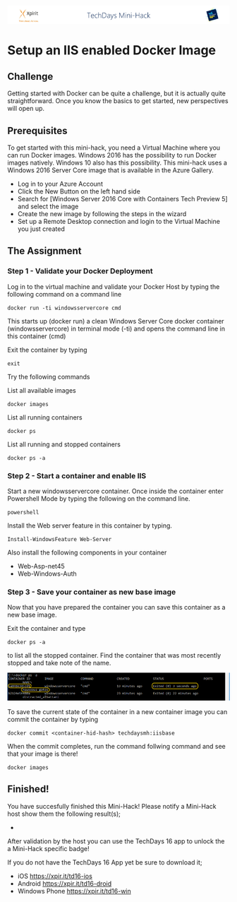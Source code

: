 ![Xpirit TechDays MiniHack Banner](../HackBanner-s.png)
# Setup an IIS enabled Docker Image #

## Challenge ##
Getting started with Docker can be quite a challenge, but it is actually quite straightforward. Once you know the basics to get started, new perspectives will open up.

## Prerequisites ##
To get started with this mini-hack, you need a Virtual Machine where you can run Docker images. Windows 2016 has the possibility to run Docker images natively. Windows 10 also has this possibility. This mini-hack uses a Windows 2016 Server Core image that is available in the Azure Gallery.

- Log in to your Azure Account
- Click the New Button on the left hand side 
- Search for [Windows Server 2016 Core with Containers Tech Preview 5] and select the image 
- Create the new image by following the steps in the wizard
- Set up a Remote Desktop connection and login to the Virtual Machine you just created

## The Assignment ##

### Step 1 - Validate your Docker Deployment ###
Log in to the virtual machine and validate your Docker Host by typing the following command on a command line

   ```
   docker run -ti windowsservercore cmd
   ```

This starts up (docker run) a clean Windows Server Core docker container (windowsservercore) in terminal mode (-ti) and opens the command line in this container (cmd)


Exit the container by typing

   ```
   exit
   ```

Try the following commands 

List all available images

   ```
   docker images
   ```

List all running containers

   ```
   docker ps
   ```
List all running and stopped containers

   ```
   docker ps -a
   ```

### Step 2 - Start a container and enable IIS ###
Start a new windowsservercore container. Once inside the container enter Powershell Mode by typing the following on the command line. 

   ```
   powershell
   ```

Install the Web server feature in this container by typing.

   ```
   Install-WindowsFeature Web-Server
   ```
    
Also install the following components in your container
- Web-Asp-net45
- Web-Windows-Auth

### Step 3 - Save your container as new base image ###
Now that you have prepared the container you can save this container as a new base image.

Exit the container and type 

   ```
   docker ps -a
   ```

to list all the stopped container. Find the container that was most recently stopped and take note of the name.	

![](mh-docker-1.png)

To save the current state of the container in a new container image you can commit the container by typing 

   ```
   docker commit <container-hid-hash> techdaysmh:iisbase
   ```

When the commit completes, run the command follwing command and see that your image is there!

   ```
   docker images
   ```

## Finished! ##
You have succesfully finished this Mini-Hack! Please notify a Mini-Hack host show them the following result(s);

- 

After validation by the host you can use the TechDays 16 app to unlock the a Mini-Hack specific badge!

If you do not have the TechDays 16 App yet be sure to download it;
- iOS <https://xpir.it/td16-ios>
- Android <https://xpir.it/td16-droid>
- Windows Phone <https://xpir.it/td16-win>